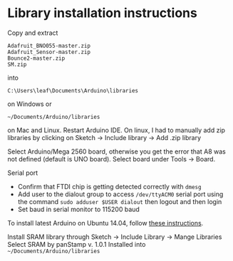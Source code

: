 # Library installation instructions
Copy and extract
```
Adafruit_BNO055-master.zip
Adafruit_Sensor-master.zip
Bounce2-master.zip
SM.zip 
```
into
```
C:\Users\leaf\Documents\Arduino\libraries
```
on Windows or
```
~/Documents/Arduino/libraries
```
on Mac and Linux.  Restart Arduino IDE. On linux, I had to manually add zip libraries by clicking on Sketch -> Include library -> Add .zip library

Select Arduino/Mega 2560 board, otherwise you get the error that A8 was not defined (default is UNO board).  Select board under Tools -> Board.

Serial port
* Confirm that FTDI chip is getting detected correctly with `dmesg`
* Add user to the dialout group to access `/dev/ttyACM0` serial port using the command `sudo adduser $USER dialout`  then logout and then login
* Set baud in serial monitor to 115200 baud

To install latest Arduino on Ubuntu 14.04, follow [these instructions](http://ubuntuhandbook.org/index.php/2015/11/install-arduino-ide-1-6-6-ubuntu/).

Install SRAM library through Sketch -> Include Library -> Mange Libraries
Select SRAM by panStamp v. 1.0.1
Installed into `~/Documents/Arduino/libraries`
